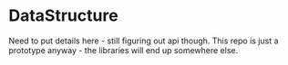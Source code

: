 DataStructure
====

Need to put details here - still figuring out api though.  This repo is
just a prototype anyway - the libraries will end up somewhere else.
